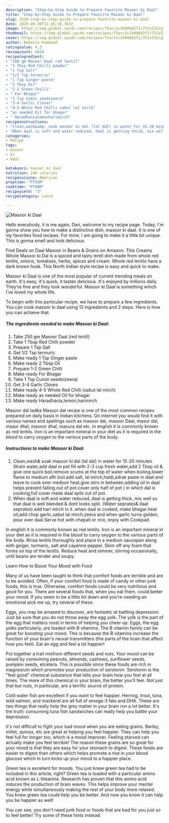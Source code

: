 ```yaml
---
description: "Step-by-Step Guide to Prepare Favorite Masoor ki Daal"
title: "Step-by-Step Guide to Prepare Favorite Masoor ki Daal"
slug: 2520-step-by-step-guide-to-prepare-favorite-masoor-ki-daal
date: 2020-09-30T11:26:18.367Z
image: https://img-global.cpcdn.com/recipes/f5acc1c1b00682f1/751x532cq70/masoor-ki-daal-recipe-main-photo.jpg
thumbnail: https://img-global.cpcdn.com/recipes/f5acc1c1b00682f1/751x532cq70/masoor-ki-daal-recipe-main-photo.jpg
cover: https://img-global.cpcdn.com/recipes/f5acc1c1b00682f1/751x532cq70/masoor-ki-daal-recipe-main-photo.jpg
author: Rebecca Hammond
ratingvalue: 4.3
reviewcount: 6018
recipeingredient:
- "250 gm Masoor Daal red lentil"
- "1 Tbsp Red Chilli powder"
- "1 Tsp Salt"
- "1/2 Tsp termuric"
- "1 Tsp Ginger paste"
- "2 Tbsp Oil"
- "1-2 Green Chilli"
- " For Bhagar"
- "1 Tsp Cumin seedszeera"
- "3-4 Garlic Cloves"
- "4-5 Whole Red Chilli sabut lal mirch"
- "as needed Oil for bhagar"
- " Haradhanialemonharimirch"
recipeinstructions:
- "Clean,wash&amp; soak masoor ki dal (lal dal) in water for 15-20 minutes. Strain water,add daal in pot fill with 2-3 cup fresh water,add 2 Tbsp oil &amp; give one quick boil.remove scums at the top of water when boiling.lower flame to medium aftr boil.add salt, lal mirch,haldi,adrak paste in daal and leave to cook over medium heat.give stirs in between.adding oil in daal helps prevent falling out of pot.cover only half of pot ( in which dal is cooking,full cover made daal spils out of pot."
- "When daal is soft and water reduced, daal is getting thick, mix well so that daal is well blended &amp; dont looks split. (Water seprates&amp; daal seprates) add hari mirch in it..when daal is cooked, make bhagar.heat oil,add chop garlic,sabut lal mirch,zeera and when garlic turns golden, pour over daal.Serve hot with chapati or rice, enjoy with Cookpad."
categories:
- Recipe
tags:
- masoor
- ki
- daal

katakunci: masoor ki daal 
nutrition: 246 calories
recipecuisine: American
preptime: "PT35M"
cooktime: "PT48M"
recipeyield: "3"
recipecategory: Lunch

---
```



![Masoor ki Daal](https://img-global.cpcdn.com/recipes/f5acc1c1b00682f1/751x532cq70/masoor-ki-daal-recipe-main-photo.jpg)

Hello everybody, it is me again, Dan, welcome to my recipe page. Today, I'm gonna show you how to make a distinctive dish, masoor ki daal. It is one of my favorites food recipes. For mine, I am going to make it a little bit unique. This is gonna smell and look delicious.

Find Deals on Daal Masoor in Beans &amp; Grains on Amazon. This Creamy Whole Masoor ki Dal is a spiced and tasty lentil dish made from whole red lentils, onions, tomatoes, herbs, spices and cream. Whole red lentils have a dark brown husk. This North Indian style recipe is easy and quick to make.

Masoor ki Daal is one of the most popular of current trending meals on earth. It's easy, it's quick, it tastes delicious. It's enjoyed by millions daily. They're fine and they look wonderful. Masoor ki Daal is something which I've loved my whole life.


To begin with this particular recipe, we have to prepare a few ingredients. You can cook masoor ki daal using 13 ingredients and 2 steps. Here is how you can achieve that.

<!--inarticleads1-->

##### The ingredients needed to make Masoor ki Daal:

1. Take 250 gm Masoor Daal (red lentil)
1. Take 1 Tbsp Red Chilli powder
1. Prepare 1 Tsp Salt
1. Get 1/2 Tsp termuric
1. Make ready 1 Tsp Ginger paste
1. Make ready 2 Tbsp Oil
1. Prepare 1-2 Green Chilli
1. Make ready  For Bhagar
1. Take 1 Tsp Cumin seeds(zeera)
1. Get 3-4 Garlic Cloves
1. Make ready 4-5 Whole Red Chilli (sabut lal mirch)
1. Make ready as needed Oil for bhagar
1. Make ready  Haradhania,lemon,harimirch


Masoor dal tadka Masoor dal recipe is one of the most common recipes prepared on daily basis in Indian kitchens. On internet you would find it with various names and spellings such as masoor dal, masoor Daal, masur dal, masur dhal, masoor dhal, masura dal etc. In english it is commonly known as red lentils. Iron is an important mineral in your diet as it is required in the blood to carry oxygen to the various parts of the body. 

<!--inarticleads2-->

##### Instructions to make Masoor ki Daal:

1. Clean,wash&amp; soak masoor ki dal (lal dal) in water for 15-20 minutes. Strain water,add daal in pot fill with 2-3 cup fresh water,add 2 Tbsp oil &amp; give one quick boil.remove scums at the top of water when boiling.lower flame to medium aftr boil.add salt, lal mirch,haldi,adrak paste in daal and leave to cook over medium heat.give stirs in between.adding oil in daal helps prevent falling out of pot.cover only half of pot ( in which dal is cooking,full cover made daal spils out of pot.
1. When daal is soft and water reduced, daal is getting thick, mix well so that daal is well blended &amp; dont looks split. (Water seprates&amp; daal seprates) add hari mirch in it..when daal is cooked, make bhagar.heat oil,add chop garlic,sabut lal mirch,zeera and when garlic turns golden, pour over daal.Serve hot with chapati or rice, enjoy with Cookpad.


In english it is commonly known as red lentils. Iron is an important mineral in your diet as it is required in the blood to carry oxygen to the various parts of the body. Rinse lentils thoroughly and place in a medium saucepan along with ginger, turmeric, salt and cayenne pepper. Skim off any foam that forms on top of the lentils. Reduce heat and simmer, stirring occasionally, until beans are tender and soupy. 

Learn How to Boost Your Mood with Food


Many of us have been taught to think that comfort foods are terrible and are to be avoided. Often, if your comfort food is made of candy or other junk foods, this is true. Otherwise, comfort foods could be very nutritious and good for you. There are several foods that, when you eat them, could better your mood. If you seem to be a little bit down and you're needing an emotional pick me up, try several of these.

Eggs, you may be amazed to discover, are fantastic at battling depression. Just be sure that you do not throw away the egg yolk. The yolk is the part of the egg that matters most in terms of helping you cheer up. Eggs, the egg yolks particularly, are loaded with B vitamins. The B vitamin family can be great for boosting your mood. This is because the B vitamins increase the function of your brain's neural transmitters (the parts of the brain that affect how you feel). Eat an egg and feel a lot happier!

Put together a trail mixfrom different seeds and nuts. Your mood can be raised by consuming peanuts, almonds, cashews, sunflower seeds, pumpkin seeds, etcetera. This is possible since these foods are rich in magnesium which promotes your production of serotonin. Serotonin is the "feel good" chemical substance that tells your brain how you feel at all times. The more of this chemical in your brain, the better you'll feel. Not just that but nuts, in particular, are a terrific source of protein.

Cold water fish are excellent if you want to feel happier. Herring, trout, tuna, wild salmon, and mackerel are all full of omega-3 fats and DHA. These are two things that really help the grey matter in your brain run a lot better. It's the truth: consuming tuna fish sandwiches can really help you battle your depression. 

It's not difficult to fight your bad mood when you are eating grains. Barley, millet, quinoa, etc are great at helping you feel happier. They can help you feel full for longer too, which is a mood improver. Feeling starved can actually make you feel terrible! The reason these grains are so great for your mood is that they are easy for your stomach to digest. These foods are easier to digest than others which helps promote a rise in your blood glucose which in turn kicks up your mood to a happier place.

Green tea is excellent for moods. You just knew green tea had to be included in this article, right? Green tea is loaded with a particular amino acid known as L-theanine. Research has proven that this amino acid induces the production of brain waves. This helps improve your mental energy while simultaneously making the rest of your body more relaxed. You knew green tea could help you be better. And now you know it can help you be happier as well!

You can see, you don't need junk food or foods that are bad for you just so to feel better! Try  some  of  these  hints  instead.

